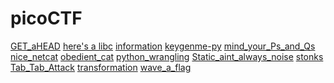 # picoCTF

[GET_aHEAD]()
[here's a libc]()
[information]()
[keygenme-py]()
[mind_your_Ps_and_Qs]()
[nice_netcat]()
[obedient_cat]()
[python_wrangling]()
[Static_aint_always_noise]()
[stonks]()
[Tab_Tab_Attack]()
[transformation]()
[wave_a_flag]()
